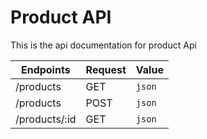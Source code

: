 # Product API

This is the api documentation for product Api

Endpoints | Request | Value
----------|---------|---------
/products | GET | `json`
/products | POST | `json`
/products/:id | GET | `json`